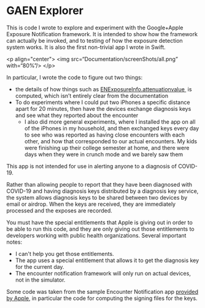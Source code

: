 # GAEN Explorer

This is code I wrote to explore and experiment with the Google+Apple Exposure Notification framework. It is intended to show how the framework can actually be invoked, and to testing of how the exposure detection system works. It is also the first non-trivial app I wrote in Swift. 

\<p align="center"\> 
\<img src=“Documentation/screenShots/all.png” with=“80%”/\>
\</p\>

In particular, I wrote the code to figure out two things:
* the details of how things such as [ENExposureInfo.attenuationvalue ][1] is computed, which isn’t entirely clear from the documentation
* To do experiments where I could put two iPhones a specific distance apart for 20 minutes, then have the devices exchange diagnosis keys and see what they reported about the encounter
	* I also did more general experiments, where I installed the app on all of the iPhones in my household, and then exchanged keys every day to see who was reported as having close encounters with each other, and how that corresponded to our actual encounters. My kids were finishing up their college semester at home, and there were days when they were in crunch mode and we barely saw them


This app is not intended for use in alerting anyone to a diagnosis of COVID-19.

Rather than allowing people to report that they have been diagnosed with COVID-19 and having diagnosis keys distributed by a diagnosis key service, the system allows diagnosis keys to be shared between two devices by email or airdrop. When the keys are received, they are immediately processed and the exposes are recorded. 

You must have the special entitlements that Apple is giving out in order to be able to run this code, and they are only giving out those entitlements to developers working with public health organizations. Several important notes:
* I can't help you get those entitlements. 
* The app uses a special entitlement that allows it to get the diagnosis key for the current day.
* The encounter notification framework will only run on actual devices, not in the simulator. 

Some code was taken from the sample Encounter Notification app [provided by Apple][2], in particular the code for computing the signing files for the keys. 

[1]:	https://developer.apple.com/documentation/exposurenotification/enexposureinfo/3583712-attenuationvalue
[2]:	https://developer.apple.com/documentation/exposurenotification/building_an_app_to_notify_users_of_covid-19_exposure